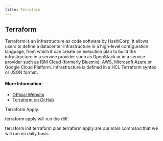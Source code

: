 ```yaml
---
title: Terraform
---
```

## Terraform

Terraform is an infrastructure as code software by HashiCorp. It allows users to define a datacenter
infrastructure in a high-level configuration language, from which it can create an execution plan to
build the infrastructure in a service provider such as OpenStack or in a service provider such as 
IBM Cloud (formerly Bluemix), AWS, Microsoft Azure or Google Cloud Platform. Infrastructure is defined
in a HCL Terraform syntax or JSON format.

#### More Information:

- <a href="https://www.terraform.io">Official Website</a>
- <a href="https://https://github.com/hashicorp/terraform">Terraform on GitHub</a>

Terraform Apply:

terraform apply will run the diff.

terraform init
terraform plan
terraform apply are our main command that we will run on daily basis.
